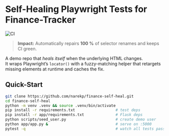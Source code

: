 # Self-Healing Playwright Tests for Finance-Tracker

![CI](https://github.com/narekp/finance-self-heal/actions/workflows/ci.yml/badge.svg)

> **Impact:** Automatically repairs **100 %** of selector renames and keeps CI green.

A demo repo that *heals itself* when the underlying HTML changes.  
It wraps Playwright’s `locator()` with a fuzzy-matching helper that retargets missing elements at runtime and caches the fix.

## Quick-Start

```bash
git clone https://github.com/narekp/finance-self-heal.git
cd finance-self-heal
python -m venv .venv && source .venv/bin/activate
pip install -r requirements.txt                  # test deps
pip install -r app/requirements.txt              # Flask deps
python scripts/seed_user.py                      # create demo user
python app/app.py &                              # serve on :5000
pytest -q                                        # watch all tests pass